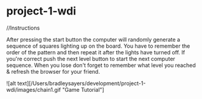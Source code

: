 # project-1-wdi

//Instructions

After pressing the start button the computer will randomly generate a sequence of squares lighting up on the board. You have to remember the order of the pattern and then repeat it after the lights have turned off. If you're correct push the next level button to start the next computer sequence.
When you lose don't forget to remember what level you reached & refresh the browser for your friend.


![alt text][/Users/bradleysayers/development/project-1-wdi/images/chain1.gif "Game Tutorial"]
